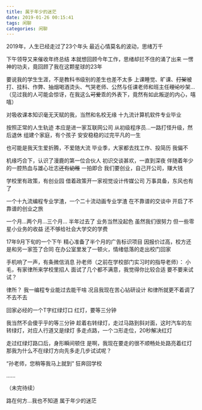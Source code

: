 ```yaml
---
title: 属于年少的迷茫
date: 2019-01-26 00:15:41
tags: 闲聊
categories: 闲聊
---
```

2019年，人生已经走过了23个年头
最近心情莫名的波动，思绪万千

下午领导又来催收年终总结
本就想回顾今年工作，思绪却拦不住的涌了出来
一愣神的功夫，竟回顾了我在这颗星球的23年

要说我的学生生涯，不是教科书级别的差生也差不太多
上课睡觉、旷课、~~打架~~被打、挂科、作弊、抽烟喝酒烫头、气哭老师、公然与任课老师和班主任~~理论~~吵架...
（见过我的人可能会惊讶，在我这么~~可爱~~乖的外表下，竟然有如此叛逆的内心，嘻嘻）

对吸收课本知识毫无天赋的我，当然和名校无缘
十九流计算机软件专业毕业

按照正常的人生轨迹
本应是进一家互联网公司
从初级程序员...一路打怪升级，然后退休
组建个家庭，有个孩子
安安稳稳的过完平凡的一生

也可能是我天生爱折腾，不爱随大流
毕业季，大家都去找工作、投简历
我偏不

机缘巧合下，认识了漫鹿的第一位合伙人
初识交谈甚欢，一直到深夜
伴随着年少的一腔热血与雄心壮志~~还有幼稚~~
一拍即合
我们要创业，自己开公司，赚大钱

学校里有政策，有创业园
借着政策开一家视觉设计传媒公司
万事具备，东风也有了

一个十九流编程专业学渣，一个二十流动画专业学渣
在不靠谱的交谈中
开启了不靠谱的创业之旅

一个月...两个月...三个月...
半年过去了
业务当然没起色
虽然我们很努力
但一些零星小业务的收益
还不够给社会大学交的学费

17年9月下旬的一个下午
精心准备了半个月的广告标识项目
因报价过高，校方还是和另一家签了合同
在办公室里发了一顿火，情绪低落的走出校门回家

手机响了一声，有条微信消息
孙老师（之前在学校部门实习时的指导老师）：
小毛，有家律所来学校里招人
面试了几个都不满意，我觉得你比较合适
要不要来试试？

律所？
我一编程专业能过去能干啥
况且我现在苦心钻研设计
和律所就更不着调了
不去不去

回家必经的一个T字红绿灯口
红灯，要等三分钟

我当然不会傻乎乎的等三分钟
趁着右转绿灯，走过马路到斜对面，这时汽车的左转绿灯，对应人行道又是绿灯
多走点路，一个コ形走位，20秒解决红灯

走过红绿灯路口后，身形瞬间顿住
是啊，我现在要走的很不顺畅处处路亮着红灯
那我为什么不在绿灯方向先多走几步试试呢？

“孙老师，您稍等我马上就到”
狂奔回学校

......

（未完待续）

路在何方...我也不知道
属于年少的迷茫